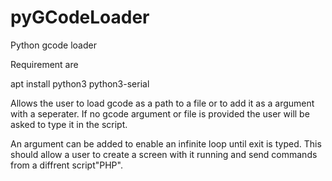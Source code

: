 # pyGCodeLoader
Python gcode loader

Requirement are 

apt install python3 python3-serial

Allows the user to load gcode as a path to a file or to add it as a argument with a seperater.
If no gcode argument or file is provided the user will be asked to type it in the script.

An argument can be added to enable an infinite loop until exit is typed.
This should allow a user to create a screen with it running and send commands from a diffrent script"PHP".

